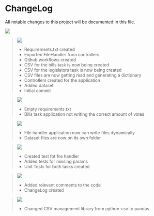 # ChangeLog

All notable changes to this project will be documented in this file.

![](https://img.shields.io/badge/Unreleased-gold)

> ![](https://img.shields.io/badge/FEATS-blue)
> - Requirements.txt created
> - Exported FileHandler from controllers
> - Github workflows created
> - CSV for the bills task is now being created
> - CSV for the legislators task is now being created
> - CSV files are now getting read and generating a dictionary
> - Controllers created for the application
> - Added dataset
> - Initial commit

> ![](https://img.shields.io/badge/FIXES-green)
> - Empty requirements.txt
> - Bills task application not writing the correct amount of votes

> ![](https://img.shields.io/badge/REFACTORS-red)
> - File handler application now can write files dynamically
> - Dataset files are now on its own folder

> ![](https://img.shields.io/badge/TESTS-grey)
> - Created test fot file handler
> - Added tests for missing params
> - Unit Tests for both tasks created

> ![](https://img.shields.io/badge/DOCS-violet)
> - Added relevant comments to the code
> - ChangeLog created

> ![](https://img.shields.io/badge/CHORES-orange)
> - Changed CSV management library from python-csv to pandas